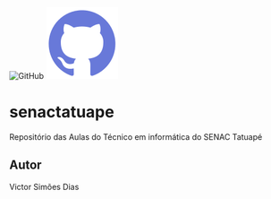 
![GitHub](https://img.shields.io/github/license/victorsimoesd/gitegithub)
![](https://github.com/victorsimoesd/gitegithub/blob/main/github..png)
# senactatuape
Repositório das Aulas do Técnico em informática do SENAC Tatuapé
## Autor  
Victor Simões Dias


